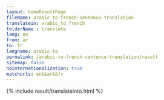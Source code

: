 ```yaml
---
layout: homeResultPage
fileName: arabic-to-french-sentence-translation
translatein: arabic_to_french
folderName : translate
lang: en
from: ar
to: fr
langname: arabic-to
permalink: /arabic-to-french-sentence-translation/result
sitemap: false
nointernationalization: true
matchurls: en&&ar&&fr
---
```

{% include result/translateinto.html %}

<script src="/js/result/translation.js" data-foldername="{{page.folderName}}" data-lang="{{page.lang}}"></script>
